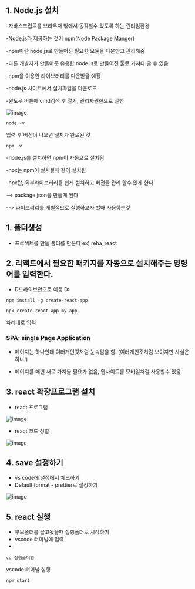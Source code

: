 ## 1. Node.js 설치

-자바스크립트를 브라우저 밖에서 동작할수 있도록 하는 런타임환경

-Node.js가 제공하는 것이 npm(Node Package Manger)

-npm이란 node.js로 만들어진 필요한 모듈을 다운받고 관리해줌

-다른 개발자가 만들어둔 유용한 node.js로 만들어진 툴로 가져다 쓸 수 있음

-npm을 이용한 라이브러리를 다운받을 예정



-node.js 사이트에서 설치파일을 다운로드

-윈도우 버튼에 cmd검색 후 열기, 관리자권한으로 실행

![image](https://github.com/OnlyREHA/React/assets/145514740/c43f0bde-94bb-43f4-9c1f-5ed49a032a65)


```
node -v 
```

입력 후 버전이 나오면 설치가 완료된 것

```
npm -v
```

-node.js를 설치하면 npm이 자동으로 설치됨

-npx는 npm이 설치될때 같이 설치됨

-npx란,  외부라이브러리를 쉽게 설치하고 버전을 관리 할수 있게 한다

-->  package.json을 만들게 된다

-->  라이브러리를 개별적으로 실행하고자 할때 사용하는것


## 1. 폴더생성

- 프로젝트를 만들 폴더를 만든다 ex) reha_react

## 2. 리액트에서 필요한 패키지를 자동으로 설치해주는 명령어를 입력한다.

- D드라이브안으로 이동 D:

```
npm install -g create-react-app
```

```
npx create-react-app my-app
```

차례대로 입력


### SPA: single Page Application

- 페이지는 하나인데 여러개인것처럼 눈속임을 함. (여러개인것처럼 보이지만 사실은 하나!)

- 페이지를 매번 새로 가져올 필요가 없음, 웹사이트를 모바일처럼 사용할수 있음.

## 3. react 확장프로그램 설치

- react 프로그램

![image](https://github.com/OnlyREHA/React/assets/145514740/d4e4fd83-0420-4a5d-85c8-0f0de704d9e0)

- react 코드 정렬
  
![image](https://github.com/OnlyREHA/React/assets/145514740/b45454cb-14bb-46b2-98d3-774a33b7eb13)

## 4. save 설정하기

- vs code에 설정에서 체크하기
- Default format - prettier로 설정하기 

![image](https://github.com/OnlyREHA/React/assets/145514740/c0831854-ee21-4623-bbc7-c09e8e698738)

## 5. react 실행

- 부모폴더를 끌고왔을때 실행폴더로 시작하기
- vscode 터미널에 입력
- 
```
cd 실행폴더명
``` 

vscode 터미널 실행

```
npm start
```



















